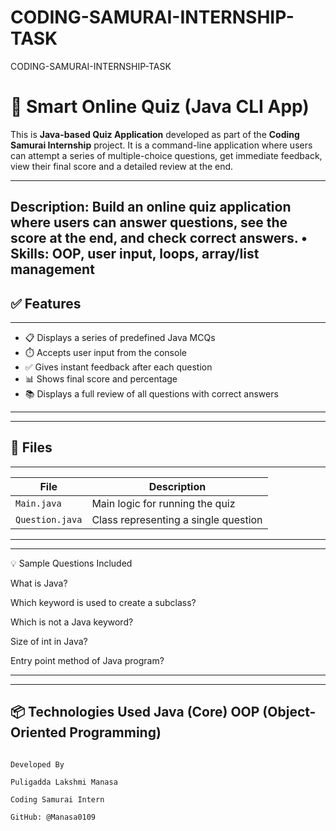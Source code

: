 # CODING-SAMURAI-INTERNSHIP-TASK
CODING-SAMURAI-INTERNSHIP-TASK
# 🧠 Smart Online Quiz (Java CLI App)

This is **Java-based Quiz Application** developed as part of the **Coding Samurai Internship** project. It is a command-line application where users can attempt a series of multiple-choice questions, get immediate feedback, view their final score and a detailed review at the end.

-------------------------------------------------------------------
Description: Build an online quiz application where users can
answer questions, see the score at the end, and check correct
answers.
• Skills: OOP, user input, loops, array/list management
------------------------------------------------------------------

## ✅ Features
---------------------------------------------------------
- 📋 Displays a series of predefined Java MCQs  
- ⏱️ Accepts user input from the console  
- ✅ Gives instant feedback after each question  
- 📊 Shows final score and percentage  
- 📚 Displays a full review of all questions with correct answers
--------------------------------------------------------------------

---

## 📁 Files
---------------------------------------------------------------
| File          | Description                                 |
|---------------|---------------------------------------------|
| `Main.java`   | Main logic for running the quiz             |
|`Question.java`| Class representing a single question        |
---------------------------------------------------------------

-----------------------------------------------
💡 Sample Questions Included

What is Java?

Which keyword is used to create a subclass?

Which is not a Java keyword?

Size of int in Java?

Entry point method of Java program?

-------------------------------------------------
---------------------------------------
📦 Technologies Used
Java (Core)
OOP (Object-Oriented Programming)
--------------------------------------



                                                                                                                                   Developed By
                                                                                                                                   Puligadda Lakshmi Manasa
                                                                                                                                   Coding Samurai Intern
                                                                                                                                   GitHub: @Manasa0109
